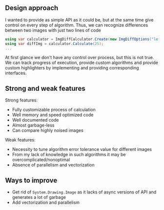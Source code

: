 ## Design approach
I wanted to provide as simple API as it could be, but at the same time give control on every step of algorithm.
Thus, we can recognize differences between two images with just two lines of code

```csharp
using var calculator = ImgDiffCalculator.Create(new ImgDiffOptions("left.jpg", "right.jpg"));
using var diffImg = calculator.Calculate(25);
...
```

At first glance we don't have any control over process, but this is not true.
We can track progress of execution, provide custom algorithms and provide custom highlighters by implementing and providing corresponding interfaces.

## Strong and weak features
Strong features:
*  Fully customizable process of calculation
*  Well memory and speed optimized code
*  Well documented code
*  Almost garbage-less
*  Can compare highly noised images

Weak features:
* Necessity to tune algorithm error tolerance value for different images
* From my lack of knowledge in such algorithms it may be overcomplicated/nonoptimal
* Absence of parallelism and vectorization

## Ways to improve
* Get rid of `System.Drawing.Image` as it lacks of async versions of API and generates a lot of garbage
* Add vectorization and parallelism